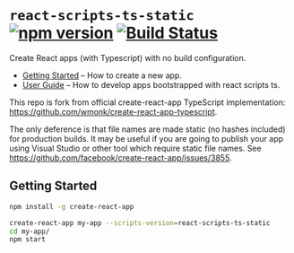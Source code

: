# `react-scripts-ts-static` [![npm version](https://badge.fury.io/js/react-scripts-ts-static.svg)](https://badge.fury.io/js/react-scripts-ts-static) [![Build Status](https://travis-ci.org/FixRM/create-react-app-typescript-static.svg?branch=master)](https://travis-ci.org/FixRM/create-react-app-typescript-static)

Create React apps (with Typescript) with no build configuration.

 * [Getting Started](#tldr) – How to create a new app.
 * [User Guide](https://github.com/wmonk/create-react-app-typescript/blob/master/packages/react-scripts/template/README.md) – How to develop apps bootstrapped with react scripts ts.

This repo is fork from official create-react-app TypeScript implementation: https://github.com/wmonk/create-react-app-typescript.

The only deference is that file names are made static (no hashes included) for production builds. It may be useful if you are going to publish your app using Visual Studio or other tool which require static file names. See https://github.com/facebook/create-react-app/issues/3855.

## Getting Started

```sh
npm install -g create-react-app

create-react-app my-app --scripts-version=react-scripts-ts-static
cd my-app/
npm start
```

